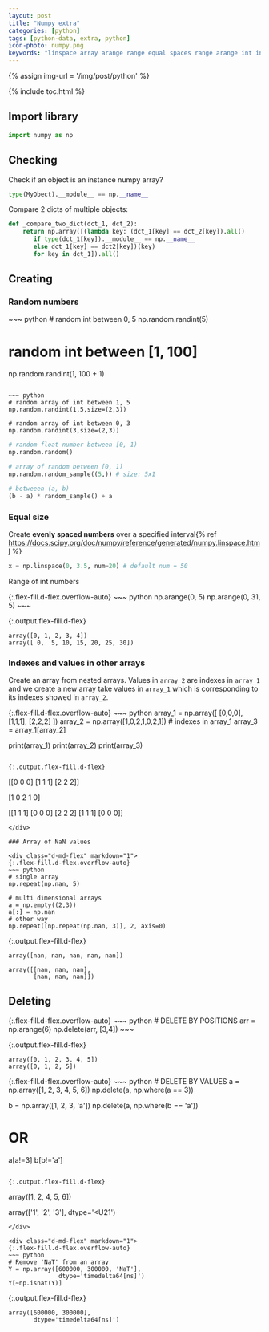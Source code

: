 ```yaml
---
layout: post
title: "Numpy extra"
categories: [python]
tags: [python-data, extra, python]
icon-photo: numpy.png
keywords: "linspace array arange range equal spaces range arange int integer numbers list step evenly spaced create creating initialize nans values empty array random number isinstance check type numpy array compare 2 two dict dictionaries remove delete an element from an array"
---
```


{% assign img-url = '/img/post/python' %}

{% include toc.html %}

## Import library

~~~ python
import numpy as np
~~~

## Checking

Check if an object is an instance numpy array?

~~~ python
type(MyObect).__module__ == np.__name__
~~~

Compare 2 dicts of multiple objects:

~~~ python
def _compare_two_dict(dct_1, dct_2):
    return np.array([(lambda key: (dct_1[key] == dct_2[key]).all() 
       if type(dct_1[key]).__module__ == np.__name__ 
       else dct_1[key] == dct2[key])(key) 
       for key in dct_1]).all()
~~~

## Creating

### Random numbers

<div class="flex-auto-equal-2" markdown="1">
~~~ python
# random int between 0, 5
np.random.randint(5)

# random int between [1, 100]
np.random.randint(1, 100 + 1)
~~~

~~~ python
# random array of int between 1, 5
np.random.randint(1,5,size=(2,3))

# random array of int between 0, 3
np.random.randint(3,size=(2,3))
~~~

~~~ python
# random float number between [0, 1)
np.random.random()
~~~

~~~ python
# array of random between [0, 1)
np.random.random_sample((5,)) # size: 5x1
~~~

~~~ python
# betweeen (a, b)
(b - a) * random_sample() + a
~~~
</div>

### Equal size

Create **evenly spaced numbers** over a specified interval{% ref https://docs.scipy.org/doc/numpy/reference/generated/numpy.linspace.html %}

~~~ python
x = np.linspace(0, 3.5, num=20) # default num = 50
~~~

Range of int numbers

<div class="d-md-flex" markdown="1">
{:.flex-fill.d-flex.overflow-auto}
~~~ python
np.arange(0, 5)
np.arange(0, 31, 5)
~~~

{:.output.flex-fill.d-flex}
~~~
array([0, 1, 2, 3, 4])
array([ 0,  5, 10, 15, 20, 25, 30])
~~~
</div>

### Indexes and values in other arrays

Create an array from nested arrays. Values in `array_2` are indexes in `array_1` and we create a new array take values in `array_1` which is corresponding to its indexes showed in `array_2`.

<div class="d-md-flex" markdown="1">
{:.flex-fill.d-flex.overflow-auto}
~~~ python
array_1 = np.array([ [0,0,0], [1,1,1], [2,2,2] ])
array_2 = np.array([1,0,2,1,0,2,1]) # indexes in array_1
array_3 = array_1[array_2]

print(array_1)
print(array_2)
print(array_3)
~~~

{:.output.flex-fill.d-flex}
~~~
[[0 0 0]
 [1 1 1]
 [2 2 2]]

[1 0 2 1 0]

[[1 1 1]
 [0 0 0]
 [2 2 2]
 [1 1 1]
 [0 0 0]]
~~~
</div>

### Array of NaN values

<div class="d-md-flex" markdown="1">
{:.flex-fill.d-flex.overflow-auto}
~~~ python
# single array
np.repeat(np.nan, 5)

# multi dimensional arrays
a = np.empty((2,3))
a[:] = np.nan
# other way
np.repeat([np.repeat(np.nan, 3)], 2, axis=0)
~~~

{:.output.flex-fill.d-flex}
~~~
array([nan, nan, nan, nan, nan])

array([[nan, nan, nan],
       [nan, nan, nan]])
~~~
</div>

## Deleting

<div class="d-md-flex" markdown="1">
{:.flex-fill.d-flex.overflow-auto}
~~~ python
# DELETE BY POSITIONS
arr = np.arange(6)
np.delete(arr, [3,4])
~~~

{:.output.flex-fill.d-flex}
~~~
array([0, 1, 2, 3, 4, 5])
array([0, 1, 2, 5])
~~~
</div>

<div class="d-md-flex" markdown="1">
{:.flex-fill.d-flex.overflow-auto}
~~~ python
# DELETE BY VALUES
a = np.array([1, 2, 3, 4, 5, 6])
np.delete(a, np.where(a == 3))

b = np.array([1, 2, 3, 'a'])
np.delete(a, np.where(b == 'a'))

# OR
a[a!=3]
b[b!='a']
~~~

{:.output.flex-fill.d-flex}
~~~
array([1, 2, 4, 5, 6])

array(['1', '2', '3'], dtype='<U21')
~~~
</div>

<div class="d-md-flex" markdown="1">
{:.flex-fill.d-flex.overflow-auto}
~~~ python
# Remove 'NaT' from an array
Y = np.array([600000, 300000, 'NaT'], 
              dtype='timedelta64[ns]')
Y[~np.isnat(Y)]
~~~

{:.output.flex-fill.d-flex}
~~~
array([600000, 300000], 
       dtype='timedelta64[ns]')
~~~
</div>


